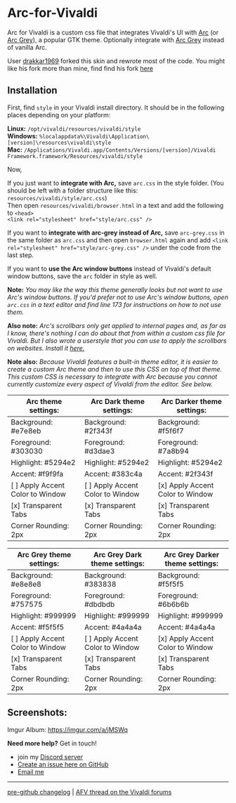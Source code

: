 # Arc-for-Vivaldi  
Arc for Vivaldi is a custom css file that integrates Vivaldi's UI with [Arc](https://github.com/NicoHood/arc-theme) (or [Arc Grey](https://github.com/eti0/arc-grey-theme)), a popular GTK theme. Optionally integrate with [Arc Grey](https://github.com/eti0/arc-grey-theme) instead of vanilla Arc.

User [drakkar1969](https://github.com/drakkar1969) forked this skin and rewrote most of the code. You might like his fork more than mine, find find his fork [here](https://github.com/drakkar1969/Arc-for-Vivaldi)

## Installation
First, find `style` in your Vivaldi install directory. It should be in the following places depending on your platform:

**Linux:** `/opt/vivaldi/resources/vivaldi/style`  
**Windows:** `%localappdata%\Vivaldi\Application\[version]\resources\vivaldi\style`  
**Mac:** `/Applications/Vivaldi.app/Contents/Versions/[version]/Vivaldi Framework.framework/Resources/vivaldi/style`

Now,

If you just want to **integrate with Arc,** save `arc.css` in the style folder. (You should be left with a folder structure like this: `resources/vivaldi/style/arc.css`)  
Then open `resources/vivaldi/browser.html` in a text and add the following to `<head>`  
`<link rel="stylesheet" href="style/arc.css" />`

If you want to **integrate with arc-grey instead of Arc,** save `arc-grey.css` in the same folder as `arc.css` and then open `browser.html` again and add `<link rel="stylesheet" href="style/arc-grey.css" />` under the code from the last step.

If you want to **use the Arc window buttons** instead of Vivaldi's default window buttons, save the `arc` folder in style as well.

**Note:** *You may like the way this theme generally looks but not want to use Arc's window buttons. If you'd prefer not to use Arc's window buttons, open `arc.css` in a text editor and find line 173 for instructions on how to not use them.*

**Also note:** *Arc's scrollbars only get applied to internal pages and, as far as I know, there's nothing I can do about that from within a custom css file for Vivaldi. But I also wrote a userstyle that you can use to apply the scrollbars on websites. Install it [here.](https://userstyles.org/styles/142645/arc-scrollbars)*

**Note also:** *Because Vivaldi features a built-in theme editor, it is easier to create a custom Arc theme and then to use this CSS on top of that theme. This custom CSS is necessary to integrate with Arc because you cannot currently customize every aspect of Vivaldi from the editor. See below.*

| Arc theme settings:              | Arc Dark theme settings:         | Arc Darker theme settings:       |
| -------------------------------- | -------------------------------- | -------------------------------- |
| Background: #e7e8eb              | Background: #2f343f              | Background: #f5f6f7              |
| Foreground: #303030              | Foreground: #d3dae3              | Foreground: #7a8b94              |
| Highlight: #5294e2               | Highlight: #5294e2               | Highlight: #5294e2               |
| Accent: #f9f9fa                  | Accent: #383c4a                  | Accent: #2f343f                  |
| [ ] Apply Accent Color to Window | [ ] Apply Accent Color to Window | [x] Apply Accent Color to Window |
| [x] Transparent Tabs             | [x] Transparent Tabs             | [x] Transparent Tabs             |
| Corner Rounding: 2px             | Corner Rounding: 2px             | Corner Rounding: 2px             |

| Arc Grey theme settings:         | Arc Grey Dark theme settings:    | Arc Grey Darker theme settings:  |
| -------------------------------- | -------------------------------- | -------------------------------- |
| Background: #e8e8e8              | Background: #383838              | Background: #f5f5f5              |
| Foreground: #757575              | Foreground: #dbdbdb              | Foreground: #6b6b6b              |
| Highlight: #999999               | Highlight: #999999               | Highlight: #999999               |
| Accent: #f5f5f5                  | Accent: #4a4a4a                  | Accent: #4a4a4a                  |
| [ ] Apply Accent Color to Window | [ ] Apply Accent Color to Window | [x] Apply Accent Color to Window |
| [x] Transparent Tabs             | [x] Transparent Tabs             | [x] Transparent Tabs             |
| Corner Rounding: 2px             | Corner Rounding: 2px             | Corner Rounding: 2px             |

## Screenshots:
Imgur Album: https://imgur.com/a/jMSWq

**Need more help?** Get in touch!
- join my [Discord server](https://discord.gg/ZfDP2ZV)
- [Create an issue here on GitHub](https://github.com/Tiamarth/Arc-for-Vivaldi/issues/new)
- [Email me](mailto:jontiamac@gmail.com)

----

[pre-github changelog](https://github.com/Tiamarth/Arc-for-Vivaldi/blob/master/changelog.txt) | [AFV thread on the Vivaldi forums](https://forum.vivaldi.net/post/137297)  
